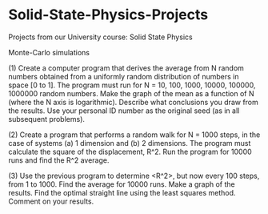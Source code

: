 # Solid-State-Physics-Projects
Projects from our University course: Solid State Physics

Monte-Carlo simulations


(1) Create a computer program that derives the average from N random numbers obtained from a 
uniformly random distribution of numbers in space [0 to 1]. The program must run for N = 10, 100, 1000,
10000, 100000, 1000000 random numbers. Make the graph of the mean as a function of N (where the N 
axis is logarithmic). Describe what conclusions you draw from the results. Use your personal ID number 
as the original seed (as in all subsequent problems). 

(2) Create a program that performs a random walk for N = 1000 steps, in the case of systems (a) 1 
dimension and (b) 2 dimensions. The program must calculate the square of the displacement, R^2. Run the program for 10000 runs and find the R^2 average. 

(3) Use the previous program to determine <R^2>, but now every 100 steps, from 1 to 1000. Find the 
average for 10000 runs. Make a graph of the results. Find the optimal straight line using the least squares 
method. Comment on your results. 
